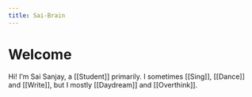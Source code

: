 ```yaml
---
title: Sai-Brain
---
```

# Welcome
Hi! I’m Sai Sanjay, a [[Student]] primarily. I sometimes [[Sing]], [[Dance]] and [[Write]], but I mostly [[Daydream]] and [[Overthink]].